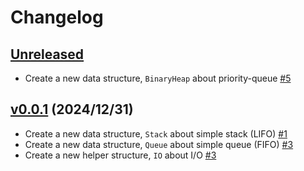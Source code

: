 # Changelog

## [Unreleased](https://github.com/today2098/go-algorithm/compare/v0.0.1...HEAD)

- Create a new data structure, `BinaryHeap` about priority-queue [#5](https://github.com/today2098/go-algorithm/pull/5)


## [v0.0.1](https://github.com/today2098/go-algorithm/compare/84c1c73...v0.0.1) (2024/12/31)

- Create a new data structure, `Stack` about simple stack (LIFO) [#1](https://github.com/today2098/go-algorithm/pull/1)
- Create a new data structure, `Queue` about simple queue (FIFO) [#3](https://github.com/today2098/go-algorithm/pull/3)
- Create a new helper structure, `IO` about I/O [#3](https://github.com/today2098/go-algorithm/pull/3)
